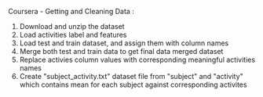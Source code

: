 Coursera - Getting and Cleaning Data :

1. Download and unzip the dataset
2. Load activities label and features
3. Load test and train dataset, and assign them with column names
4. Merge both test and train data to get final data merged dataset
5. Replace activies column values with corresponding meaningful activities names
6. Create "subject_activity.txt" dataset file from "subject" and "activity" which contains mean for each subject against corresponding activites

